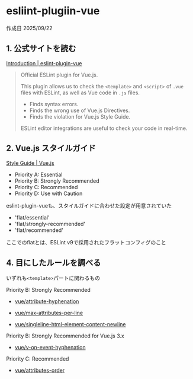 # esliint-plugiin-vue

作成日 2025/09/22

## 1. 公式サイトを読む

[Introduction | eslint-plugin-vue](https://eslint.vuejs.org/)

> Official ESLint plugin for Vue.js.
>
> This plugin allows us to check the `<template>` and `<script>` of `.vue` files with ESLint, as well as Vue code in `.js` files.
>
>- Finds syntax errors.
>- Finds the wrong use of Vue.js Directives.
>- Finds the violation for Vue.js Style Guide.
>
> ESLint editor integrations are useful to check your code in real-time.

## 2. Vue.js スタイルガイド

[Style Guide | Vue.js](https://vuejs.org/style-guide/)

- Priority A: Essential
- Priority B: Strongly Recommended
- Priority C: Recommended
- Priority D: Use with Caution

eslint-plugin-vueも、スタイルガイドに合わせた設定が用意されていた

- 'flat/essential'
- 'flat/strongly-recommended'
- 'flat/recommended'

ここでのflatとは、ESLint v9で採用されたフラットコンフィグのこと

## 4. 目にしたルールを調べる

いずれも`<template>`パートに関わるもの

Priority B: Strongly Recommended

- [vue/attribute-hyphenation](https://eslint.vuejs.org/rules/attribute-hyphenation.html)

- [vue/max-attributes-per-line](https://eslint.vuejs.org/rules/max-attributes-per-line.html)
- [vue/singleline-html-element-content-newline](https://eslint.vuejs.org/rules/singleline-html-element-content-newline.html)

Priority B: Strongly Recommended for Vue.js 3.x

- [vue/v-on-event-hyphenation](https://eslint.vuejs.org/rules/v-on-event-hyphenation.html)

Priority C: Recommended

- [vue/attributes-order](https://eslint.vuejs.org/rules/attributes-order.html)
